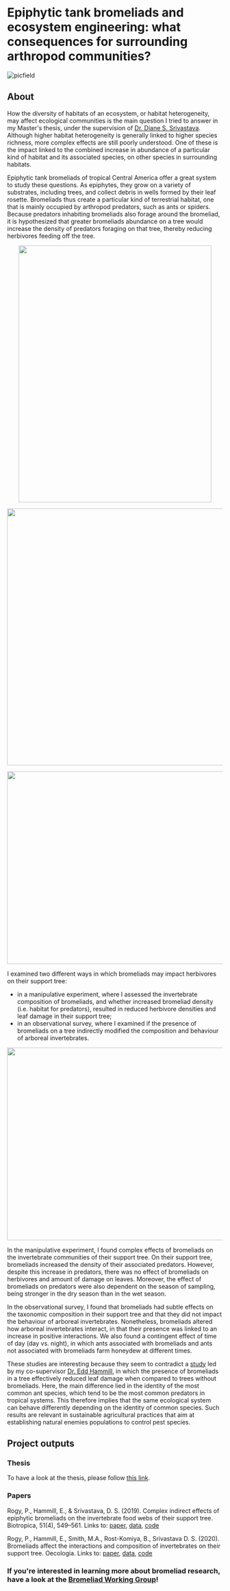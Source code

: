 # Epiphytic tank bromeliads and ecosystem engineering: what consequences for surrounding arthropod communities?

![picfield](Pictures/picfield.JPG)

## About
How the diversity of habitats of an ecosystem, or habitat heterogeneity, may affect ecological communities is the main question I tried to answer in my Master's thesis, under the supervision of [Dr. Diane S. Srivastava](https://www.zoology.ubc.ca/~srivast/index.html). Although higher habitat heterogeneity is generally linked to higher species richness, more complex effects are still poorly understood. One of these is the impact linked to the combined increase in abundance of a particular kind of habitat and its associated species, on other species in surrounding habitats.

Epiphytic tank bromeliads of tropical Central America offer a great system to study these questions. As epiphytes, they grow on a variety of substrates, including trees, and collect debris in wells formed by their leaf rosette. Bromeliads thus create a particular kind of terrestrial habitat, one that is mainly occupied by arthropod predators, such as ants or spiders. Because predators inhabiting bromeliads also forage around the bromeliad, it is hypothesized that greater bromeliads abundance on a tree would increase the density of predators foraging on that tree, thereby reducing herbivores feeding off the tree. 

<p align="center">
<img src="Pictures/picbrom1.jpg" width="450" height="600">
</p>

<p align="center">
<img src="Pictures/picbrom2.jpg" width="600" height="600">
</p>

<p align="center">
<img src="Pictures/dietplot.JPG" width ="600" height = "450">
</p>

I examined two different ways in which bromeliads may impact herbivores on their support tree:
- in a manipulative experiment, where I assessed the invertebrate composition of bromeliads, and whether increased bromeliad density (i.e. habitat for predators), resulted in reduced herbivore densities and leaf damage in their support tree;
- in an observational survey, where I examined if the presence of bromeliads on a tree indirectly modified the composition and behaviour of arboreal invertebrates. 

<p align="center">
<img src="Pictures/picspider.JPG" width ="600" height = "450">
</p>

In the manipulative experiment, I found complex effects of bromeliads on the invertebrate communities of their support tree. On their support tree, bromeliads increased the density of their associated predators. However, despite this increase in predators, there was no effect of bromeliads on herbivores and amount of damage on leaves. Moreover, the effect of bromeliads on predators were also dependent on the season of sampling, being stronger in the dry season than in the wet season.

In the observational survey, I found that bromeliads had subtle effects on the taxonomic composition in their support tree and that they did not impact the behaviour of arboreal invertebrates. Nonetheless, bromeliads altered how arboreal invertebrates interact, in that their presence was linked to an increase in positive interactions. We also found a contingent effect of time of day (day vs. night), in which ants associated with bromeliads and ants not associated with bromeliads farm honeydew at different times.

These studies are interesting because they seem to contradict a [study](https://onlinelibrary.wiley.com/doi/full/10.1111/btp.12073) led by my co-supervisor [Dr. Edd Hammill](https://www.eddhammill.com/), in which the presence of bromeliads in a tree effectively reduced leaf damage when compared to trees without bromeliads. Here, the main difference lied in the identity of the most common ant species, which tend to be the most common predators in tropical systems. This therefore implies that the same ecological system can behave differently depending on the identity of common species. Such results are relevant in sustainable agricultural practices that aim at establishing natural enemies populations to control pest species.

## Project outputs
### Thesis
To have a look at the thesis, please follow [this link](https://open.library.ubc.ca/cIRcle/collections/ubctheses/24/items/1.0371615).

### Papers
Rogy, P., Hammill, E., & Srivastava, D. S. (2019). Complex indirect effects of epiphytic bromeliads on the invertebrate food webs of their support tree. Biotropica, 51(4), 549–561. 
Links to: [paper](https://doi.org/10.1111/btp.12672), [data](https://doi.org/10.5061/dryad.b4c364r), [code](https://github.com/pierrerogy/bromagro/tree/master/Rogy_et_al_2019)

Rogy, P., Hammill, E., Smith, M.A., Rost-Komiya, B., Srivastava D. S. (2020). Bromeliads affect the interactions and composition of invertebrates on their support tree. Oecologia. Links to: [paper](https://doi.org/10.1007/s00442-020-04616-w), [data](https://osf.io/kx7sw/), [code](https://github.com/pierrerogy/bromagro/tree/master/Rogy_et_al_2020)

### If you're interested in learning more about bromeliad research, have a look at the [Bromeliad Working Group](http://www.zoology.ubc.ca/~srivast/bwg/)!
  





